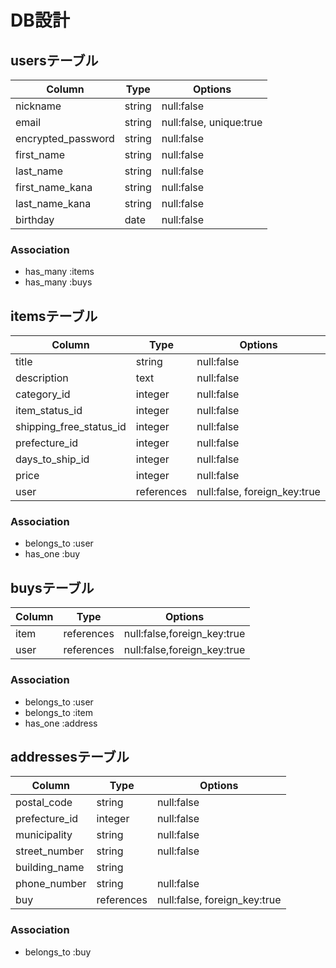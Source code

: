 # DB設計

## usersテーブル

| Column            | Type    | Options                 |
|-------------------|---------|-------------------------|
| nickname          | string  | null:false              |
| email             | string  | null:false, unique:true |
| encrypted_password| string  | null:false              |
| first_name        | string  | null:false              |
| last_name         | string  | null:false              |
| first_name_kana   | string  | null:false              |
| last_name_kana    | string  | null:false              |
| birthday          | date    | null:false              | 

### Association
- has_many :items
- has_many :buys

## itemsテーブル

| Column                  | Type       | Options                      |
|-------------------------|------------|------------------------------|
| title                   | string     | null:false                   | 
| description             | text       | null:false                   |
| category_id             | integer    | null:false                   |
| item_status_id          | integer    | null:false                   |
| shipping_free_status_id | integer    | null:false                   |
| prefecture_id           | integer    | null:false                   |
| days_to_ship_id         | integer    | null:false                   |
| price                   | integer    | null:false                   |
| user                    | references | null:false, foreign_key:true |

### Association
- belongs_to :user
- has_one :buy

## buysテーブル
| Column | Type       | Options                     |
|--------|------------|-----------------------------|
| item   | references | null:false,foreign_key:true | 
| user   | references | null:false,foreign_key:true |

### Association
- belongs_to :user
- belongs_to :item
- has_one :address


## addressesテーブル

| Column        | Type       | Options                      |
|---------------|------------|------------------------------|
| postal_code   | string     | null:false                   | 
| prefecture_id | integer    | null:false                   |
| municipality  | string     | null:false                   |
| street_number | string     | null:false                   |
| building_name | string     |                              |
| phone_number  | string     | null:false                   |
| buy           | references | null:false, foreign_key:true |

### Association
- belongs_to :buy
